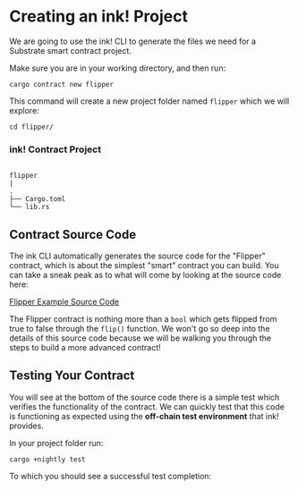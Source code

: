 # Creating an ink! Project

We are going to use the ink! CLI to generate the files we need for a Substrate smart contract project.

Make sure you are in your working directory, and then run:

```text
cargo contract new flipper
```

This command will create a new project folder named `flipper` which we will explore:

```text
cd flipper/
```

### ink! Contract Project

```text

flipper
|
.
├── Cargo.toml
└── lib.rs
```

## Contract Source Code

The ink CLI automatically generates the source code for the "Flipper" contract, which is about the simplest "smart" contract you can build. You can take a sneak peak as to what will come by looking at the source code here:

[Flipper Example Source Code](https://github.com/hicommonwealth/ink/blob/master/examples/flipper/lib.rs)

 The Flipper contract is nothing more than a `bool` which gets flipped from true to false through the `flip()` function. We won't go so deep into the details of this source code because we will be walking you through the steps to build a more advanced contract!

## Testing Your Contract

You will see at the bottom of the source code there is a simple test which verifies the functionality of the contract. We can quickly test that this code is functioning as expected using the **off-chain test environment** that ink! provides.

In your project folder run:

```text
cargo +nightly test
```

To which you should see a successful test completion:

